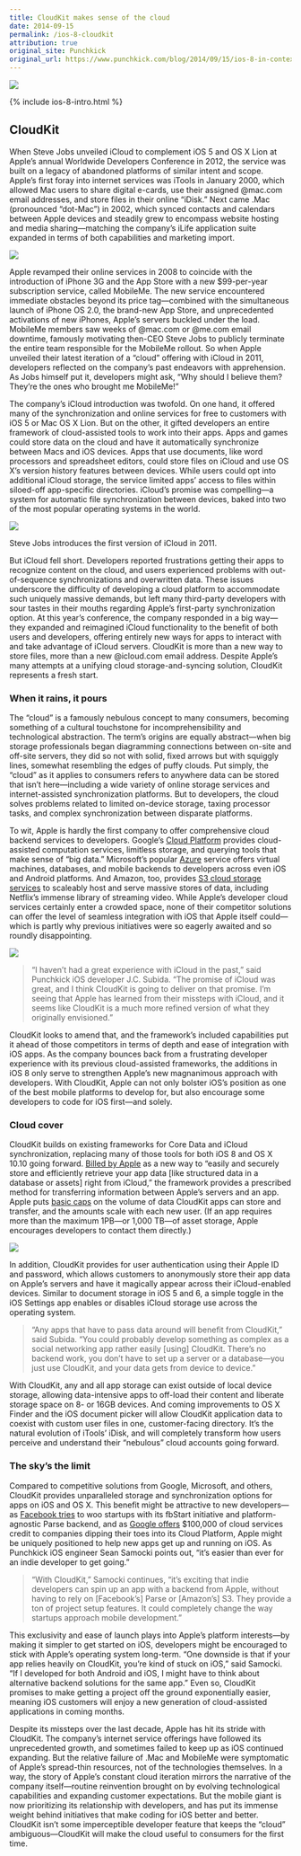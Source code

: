 ```yaml
---
title: CloudKit makes sense of the cloud
date: 2014-09-15
permalink: /ios-8-cloudkit
attribution: true
original_site: Punchkick
original_url: https://www.punchkick.com/blog/2014/09/15/ios-8-in-context-cloudkit-makes-sense-of-the-cloud
---
```


![](/assets/ios-8-cloudkit.jpg)

{% include ios-8-intro.html %}

## CloudKit

When Steve Jobs unveiled iCloud to complement iOS 5 and OS X Lion at Apple’s annual Worldwide Developers Conference in 2012, the service was built on a legacy of abandoned platforms of similar intent and scope. Apple’s first foray into internet services was iTools in January 2000, which allowed Mac users to share digital e-cards, use their assigned @mac.com email addresses, and store files in their online “iDisk.” Next came .Mac (pronounced “dot-Mac”) in 2002, which synced contacts and calendars between Apple devices and steadily grew to encompass website hosting and media sharing—matching the company’s iLife application suite expanded in terms of both capabilities and marketing import.

![](/assets/cloudkit-icloud-drive.png)

Apple revamped their online services in 2008 to coincide with the introduction of iPhone 3G and the App Store with a new $99-per-year subscription service, called MobileMe. The new service encountered immediate obstacles beyond its price tag—combined with the simultaneous launch of iPhone OS 2.0, the brand-new App Store, and unprecedented activations of new iPhones, Apple’s servers buckled under the load. MobileMe members saw weeks of @mac.com or @me.com email downtime, famously motivating then-CEO Steve Jobs to publicly terminate the entire team responsible for the MobileMe rollout. So when Apple unveiled their latest iteration of a “cloud” offering with iCloud in 2011, developers reflected on the company’s past endeavors with apprehension. As Jobs himself put it, developers might ask, “Why should I believe them? They’re the ones who brought me MobileMe!”

The company’s iCloud introduction was twofold. On one hand, it offered many of the synchronization and online services for free to customers with iOS 5 or Mac OS X Lion. But on the other, it gifted developers an entire framework of cloud-assisted tools to work into their apps. Apps and games could store data on the cloud and have it automatically synchronize between Macs and iOS devices. Apps that use documents, like word processors and spreadsheet editors, could store files on iCloud and use OS X’s version history features between devices. While users could opt into additional iCloud storage, the service limited apps’ access to files within siloed-off app-specific directories. iCloud’s promise was compelling—a system for automatic file synchronization between devices, baked into two of the most popular operating systems in the world.

![](steve-jobs-icloud.jpg)
<div class="caption">Steve Jobs introduces the first version of iCloud in 2011.</div>

But iCloud fell short. Developers reported frustrations getting their apps to recognize content on the cloud, and users experienced problems with out-of-sequence synchronizations and overwritten data. These issues underscore the difficulty of developing a cloud platform to accommodate such uniquely massive demands, but left many third-party developers with sour tastes in their mouths regarding Apple’s first-party synchronization option. At this year’s conference, the company responded in a big way—they expanded and reimagined iCloud functionality to the benefit of both users and developers, offering entirely new ways for apps to interact with and take advantage of iCloud servers. CloudKit is more than a new way to store files, more than a new @icloud.com email address. Despite Apple’s many attempts at a unifying cloud storage-and-syncing solution, CloudKit represents a fresh start.

### When it rains, it pours

The “cloud” is a famously nebulous concept to many consumers, becoming something of a cultural touchstone for incomprehensibility and technological abstraction. The term’s origins are equally abstract—when big storage professionals began diagramming connections between on-site and off-site servers, they did so not with solid, fixed arrows but with squiggly lines, somewhat resembling the edges of puffy clouds. Put simply, the “cloud” as it applies to consumers refers to anywhere data can be stored that isn’t here—including a wide variety of online storage services and internet-assisted synchronization platforms. But to developers, the cloud solves problems related to limited on-device storage, taxing processor tasks, and complex synchronization between disparate platforms.

To wit, Apple is hardly the first company to offer comprehensive cloud backend services to developers. Google’s [Cloud Platform](https://cloud.google.com) provides cloud-assisted computation services, limitless storage, and querying tools that make sense of “big data.” Microsoft’s popular [Azure](https://azure.microsoft.com/en-us/) service offers virtual machines, databases, and mobile backends to developers across even iOS and Android platforms. And Amazon, too, provides [S3 cloud storage services](http://aws.amazon.com/s3/) to scaleably host and serve massive stores of data, including Netflix’s immense library of streaming video. While Apple’s developer cloud services certainly enter a crowded space, none of their competitor solutions can offer the level of seamless integration with iOS that Apple itself could—which is partly why previous initiatives were so eagerly awaited and so roundly disappointing.

![](/assets/data-center.jpeg)

> “I haven’t had a great experience with iCloud in the past,” said Punchkick iOS developer J.C. Subida. “The promise of iCloud was great, and I think CloudKit is going to deliver on that promise. I’m seeing that Apple has learned from their missteps with iCloud, and it seems like CloudKit is a much more refined version of what they originally envisioned.”

CloudKit looks to amend that, and the framework’s included capabilities put it ahead of those competitors in terms of depth and ease of integration with iOS apps. As the company bounces back from a frustrating developer experience with its previous cloud-assisted frameworks, the additions in iOS 8 only serve to strengthen Apple’s new magnanimous approach with developers. With CloudKit, Apple can not only bolster iOS’s position as one of the best mobile platforms to develop for, but also encourage some developers to code for iOS first—and solely.

### Cloud cover

CloudKit builds on existing frameworks for Core Data and iCloud synchronization, replacing many of those tools for both iOS 8 and OS X 10.10 going forward. [Billed by Apple](https://developer.apple.com/icloud/index.html) as a new way to “easily and securely store and efficiently retrieve your app data \[like structured data in a database or assets] right from iCloud,” the framework provides a prescribed method for transferring information between Apple’s servers and an app. Apple puts [basic caps](https://developer.apple.com/icloud/documentation/cloudkit-storage/) on the volume of data CloudKit apps can store and transfer, and the amounts scale with each new user. (If an app requires more than the maximum 1PB—or 1,000 TB—of asset storage, Apple encourages developers to contact them directly.)

![](/assets/cloudkit-keynote.jpg)

In addition, CloudKit provides for user authentication using their Apple ID and password, which allows customers to anonymously store their app data on Apple’s servers and have it magically appear across their iCloud-enabled devices. Similar to document storage in iOS 5 and 6, a simple toggle in the iOS Settings app enables or disables iCloud storage use across the operating system. 

> “Any apps that have to pass data around will benefit from CloudKit,” said Subida. “You could probably develop something as complex as a social networking app rather easily \[using] CloudKit. There’s no backend work, you don’t have to set up a server or a database—you just use CloudKit, and your data gets from device to device.”

With CloudKit, any and all app storage can exist outside of local device storage, allowing data-intensive apps to off-load their content and liberate storage space on 8- or 16GB devices. And coming improvements to OS X Finder and the iOS document picker will allow CloudKit application data to coexist with custom user files in one, customer-facing directory. It’s the natural evolution of iTools’ iDisk, and will completely transform how users perceive and understand their “nebulous” cloud accounts going forward.

### The sky’s the limit

Compared to competitive solutions from Google, Microsoft, and others, CloudKit provides unparalleled storage and synchronization options for apps on iOS and OS X. This benefit might be attractive to new developers—as [Facebook tries](/facebook-forever#wearable-platform) to woo startups with its fbStart initiative and platform-agnostic Parse backend, and as [Google offers](http://9to5google.com/2014/09/12/google-is-giving-100k-in-google-cloud-platform-credit-to-startups-through-new-program/) $100,000 of cloud services credit to companies dipping their toes into its Cloud Platform, Apple might be uniquely positioned to help new apps get up and running on iOS. As Punchkick iOS engineer Sean Samocki points out, “it’s easier than ever for an indie developer to get going.”

> “With CloudKit,” Samocki continues, “it’s exciting that indie developers can spin up an app with a backend from Apple, without having to rely on \[Facebook’s] Parse or \[Amazon’s] S3. They provide a ton of project setup features. It could completely change the way startups approach mobile development.”

This exclusivity and ease of launch plays into Apple’s platform interests—by making it simpler to get started on iOS, developers might be encouraged to stick with Apple’s operating system long-term. “One downside is that if your app relies heavily on CloudKit, you’re kind of stuck on iOS,” said Samocki. “If I developed for both Android and iOS, I might have to think about alternative backend solutions for the same app.” Even so, CloudKit promises to make getting a project off the ground exponentially easier, meaning iOS customers will enjoy a new generation of cloud-assisted applications in coming months.

Despite its missteps over the last decade, Apple has hit its stride with CloudKit. The company’s internet service offerings have followed its unprecedented growth, and sometimes failed to keep up as iOS continued expanding. But the relative failure of .Mac and MobileMe were symptomatic of Apple’s spread-thin resources, not of the technologies themselves. In a way, the story of Apple’s constant cloud iteration mirrors the narrative of the company itself—routine reinvention brought on by evolving technological capabilities and expanding customer expectations. But the mobile giant is now prioritizing its relationship with developers, and has put its immense weight behind initiatives that make coding for iOS better and better. CloudKit isn’t some imperceptible developer feature that keeps the “cloud” ambiguous—CloudKit will make the cloud useful to consumers for the first time.